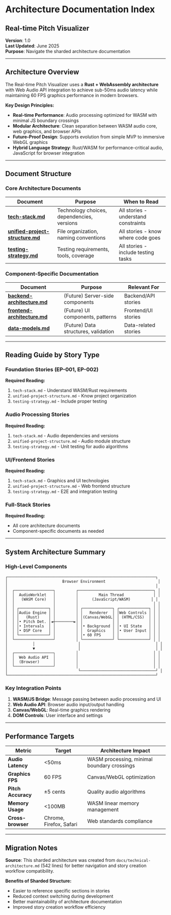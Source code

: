 # Architecture Documentation Index
## Real-time Pitch Visualizer

**Version**: 1.0  
**Last Updated**: June 2025  
**Purpose**: Navigate the sharded architecture documentation

---

## Architecture Overview

The Real-time Pitch Visualizer uses a **Rust + WebAssembly architecture** with Web Audio API integration to achieve sub-50ms audio latency while maintaining 60 FPS graphics performance in modern browsers.

**Key Design Principles:**
- **Real-time Performance**: Audio processing optimized for WASM with minimal JS boundary crossings
- **Modular Architecture**: Clean separation between WASM audio core, web graphics, and browser APIs
- **Future-Proof Design**: Supports evolution from simple MVP to immersive WebGL graphics
- **Hybrid Language Strategy**: Rust/WASM for performance-critical audio, JavaScript for browser integration

---

## Document Structure

### Core Architecture Documents

| Document | Purpose | When to Read |
|----------|---------|--------------|
| **[tech-stack.md](tech-stack.md)** | Technology choices, dependencies, versions | All stories - understand constraints |
| **[unified-project-structure.md](unified-project-structure.md)** | File organization, naming conventions | All stories - know where code goes |
| **[testing-strategy.md](testing-strategy.md)** | Testing requirements, tools, coverage | All stories - include testing tasks |

### Component-Specific Documentation

| Document | Purpose | Relevant For |
|----------|---------|--------------|
| **[backend-architecture.md](backend-architecture.md)** | (Future) Server-side components | Backend/API stories |
| **[frontend-architecture.md](frontend-architecture.md)** | (Future) UI components, patterns | Frontend/UI stories |
| **[data-models.md](data-models.md)** | (Future) Data structures, validation | Data-related stories |

---

## Reading Guide by Story Type

### Foundation Stories (EP-001, EP-002)
**Required Reading:**
1. `tech-stack.md` - Understand WASM/Rust requirements
2. `unified-project-structure.md` - Know project organization
3. `testing-strategy.md` - Include proper testing

### Audio Processing Stories  
**Required Reading:**
1. `tech-stack.md` - Audio dependencies and versions
2. `unified-project-structure.md` - Audio module structure
3. `testing-strategy.md` - Unit testing for audio algorithms

### UI/Frontend Stories
**Required Reading:**
1. `tech-stack.md` - Graphics and UI technologies
2. `unified-project-structure.md` - Web frontend structure
3. `testing-strategy.md` - E2E and integration testing

### Full-Stack Stories
**Required Reading:**
- All core architecture documents
- Component-specific documents as needed

---

## System Architecture Summary

### High-Level Components

```
┌─────────────────────────────────────────────────────────────────┐
│                        Browser Environment                       │
│                                                                 │
│  ┌─────────────────┐         ┌─────────────────────────────────┐ │
│  │  AudioWorklet   │         │         Main Thread             │ │
│  │   (WASM Core)   │         │      (JavaScript/WASM)         │ │
│  │                 │         │                                 │ │
│  │ ┌─────────────┐ │         │ ┌─────────────┐ ┌─────────────┐ │ │
│  │ │Audio Engine │ │         │ │   Renderer  │ │Web Controls │ │ │
│  │ │   (Rust)    │ │         │ │(Canvas/WebGL│ │ (HTML/CSS)  │ │ │
│  │ │• Pitch Det. │◄┼────────►│ │             │ │             │ │ │
│  │ │• Intervals  │ │         │ │• Background │ │• UI State   │ │ │
│  │ │• DSP Core   │ │         │ │  Graphics   │ │• User Input │ │ │
│  │ └─────────────┘ │         │ │• 60 FPS     │ │             │ │ │
│  └─────────────────┘         │ └─────────────┘ └─────────────┘ │ │
│           │                   │                                 │ │
│           ▼                   │                                 │ │
│  ┌─────────────────┐         │                                 │ │
│  │  Web Audio API  │         │                                 │ │
│  │  (Browser)      │         │                                 │ │
│  └─────────────────┘         │                                 │ │
│                               └─────────────────────────────────┘ │
└─────────────────────────────────────────────────────────────────┘
```

### Key Integration Points

1. **WASM/JS Bridge**: Message passing between audio processing and UI
2. **Web Audio API**: Browser audio input/output handling
3. **Canvas/WebGL**: Real-time graphics rendering
4. **DOM Controls**: User interface and settings

---

## Performance Targets

| Metric | Target | Architecture Impact |
|--------|--------|-------------------|
| **Audio Latency** | <50ms | WASM processing, minimal boundary crossings |
| **Graphics FPS** | 60 FPS | Canvas/WebGL optimization |
| **Pitch Accuracy** | ±5 cents | Quality audio algorithms |
| **Memory Usage** | <100MB | WASM linear memory management |
| **Cross-browser** | Chrome, Firefox, Safari | Web standards compliance |

---

## Migration Notes

**Source**: This sharded architecture was created from `docs/technical-architecture.md` (542 lines) for better navigation and story creation workflow compatibility.

**Benefits of Sharded Structure:**
- Easier to reference specific sections in stories
- Reduced context switching during development
- Better maintainability of architecture documentation
- Improved story creation workflow efficiency 